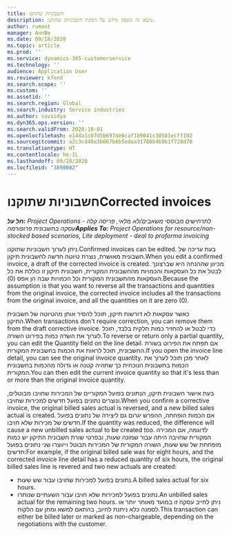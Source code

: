 ```yaml
---
title: חשבוניות שתוקנו
description: נושא זה מספק מידע על הפקת חשבוניות שתוקנו.
author: rumant
manager: AnnBe
ms.date: 09/18/2020
ms.topic: article
ms.prod: ''
ms.service: dynamics-365-customerservice
ms.technology: ''
audience: Application User
ms.reviewer: kfend
ms.search.scope: ''
ms.custom: ''
ms.assetid: ''
ms.search.region: Global
ms.search.industry: Service industries
ms.author: suvaidya
ms.dyn365.ops.version: ''
ms.search.validFrom: 2020-10-01
ms.openlocfilehash: e14da1c07d5b697de6caf1b9041c30581ecff102
ms.sourcegitcommit: a2c3cd49a3b667b8b5edaa31788b4b9b1f728d78
ms.translationtype: HT
ms.contentlocale: he-IL
ms.lasthandoff: 09/28/2020
ms.locfileid: "3898082"
---
```

# <a name="corrected-invoices"></a><span data-ttu-id="83e3a-103">חשבוניות שתוקנו</span><span class="sxs-lookup"><span data-stu-id="83e3a-103">Corrected invoices</span></span>

<span data-ttu-id="83e3a-104">_**חל על:** Project Operations לתרחישים מבוססי משאבים/לא מלאי, פריסה קלה - עסקה בחשבונית פרופורמה_</span><span class="sxs-lookup"><span data-stu-id="83e3a-104">_**Applies To:** Project Operations for resource/non-stocked based scenarios, Lite deployment - deal to proforma invoicing_</span></span>

<span data-ttu-id="83e3a-105">ניתן לערוך חשבוניות שתוקנו.</span><span class="sxs-lookup"><span data-stu-id="83e3a-105">Confirmed invoices can be edited.</span></span> <span data-ttu-id="83e3a-106">בעת עריכה של חשבונית מאושרת, נוצרת טיוטה חדשה לחשבונית תיקון.</span><span class="sxs-lookup"><span data-stu-id="83e3a-106">When you edit a confirmed invoice, a draft of the corrected invoice is created.</span></span> <span data-ttu-id="83e3a-107">מכיוון שההנחה היא שברצונך לבטל את כל העסקאות והכמויות מהחשבונית המקורית, חשבונית תיקון זו כוללת את כל העסקאות מהחשבונית המקורית וכל הכמויות שבה הן אפס (0).</span><span class="sxs-lookup"><span data-stu-id="83e3a-107">Because the assumption is that you want to reverse all the transactions and quantities from the original invoice, the corrected invoice includes all the transactions from the original invoice, and all the quantities on it are zero (0).</span></span>

<span data-ttu-id="83e3a-108">כאשר עסקאות לא דורשות תיקון, תוכל להסיר אותן מהטיוטה של חשבונית התיקון.</span><span class="sxs-lookup"><span data-stu-id="83e3a-108">When transactions don't require correction, you can remove them from the draft corrective invoice.</span></span> <span data-ttu-id="83e3a-109">כדי לבטל או להחזיר כמות חלקית בלבד, תוכל לערוך את השדה כמות בפירוט השורה.</span><span class="sxs-lookup"><span data-stu-id="83e3a-109">To reverse or return only a partial quantity, you can edit the Quantity field on the line detail.</span></span> <span data-ttu-id="83e3a-110">אם תפתח את הפירוט בשורת החשבונית, תוכל לראות את הכמות בחשבונית המקורית.</span><span class="sxs-lookup"><span data-stu-id="83e3a-110">If you open the invoice line detail, you can see the original invoice quantity.</span></span> <span data-ttu-id="83e3a-111">לאחר מכן תוכל לערוך את הכמות בחשבונית הנוכחית כך שתהיה קטנה או גדולה מהכמות בחשבונית המקורית.</span><span class="sxs-lookup"><span data-stu-id="83e3a-111">You can then edit the current invoice quantity so that it's less than or more than the original invoice quantity.</span></span>

<span data-ttu-id="83e3a-112">בעת אישור חשבונית תיקון, הנתונים בפועל המקוריים של המכירות שחויבו מבוטלים, ונוצרים נתונים בפועל חדשים למכירות שחויבו.</span><span class="sxs-lookup"><span data-stu-id="83e3a-112">When you confirm a corrective invoice, the original billed sales actual is reversed, and a new billed sales actual is created.</span></span> <span data-ttu-id="83e3a-113">אם הכמות הופחתה, ההפרש יגרום גם ליצירה של נתונים בפועל חדשים של מכירות שלא חויבו.</span><span class="sxs-lookup"><span data-stu-id="83e3a-113">If the quantity was reduced, the difference will cause a new unbilled sales actual to be created too.</span></span> <span data-ttu-id="83e3a-114">לדוגמה, אם המכירה המקורית שחויבה היתה עבור שמונה שעות, ובפרטי שורת חשבונית התיקון יש כמות מופחתת של שש שעות, השורה המקורית של המכירות תבוטל וייווצרו שני נתונים בפועל חדשים:</span><span class="sxs-lookup"><span data-stu-id="83e3a-114">For example, if the original billed sale was for eight hours, and the corrected invoice line detail has a reduced quantity of six hours, the original billed sales line is revered and two new actuals are created:</span></span>

- <span data-ttu-id="83e3a-115">נתונים בפועל למכירות שחויבו עבור שש שעות.</span><span class="sxs-lookup"><span data-stu-id="83e3a-115">A billed sales actual for six hours.</span></span>
- <span data-ttu-id="83e3a-116">נתונים בפועל למכירות שלא חויבו עבור השעתיים שנותרו.</span><span class="sxs-lookup"><span data-stu-id="83e3a-116">An unbilled sales actual for the remaining two hours.</span></span> <span data-ttu-id="83e3a-117">ניתן לחייב עסקה זו במועד מאוחר יותר או לסמנה כלא ניתנת לחיוב, בהתאם למשא ומתן עם הלקוח.</span><span class="sxs-lookup"><span data-stu-id="83e3a-117">This transaction can either be billed later or marked as non-chargeable, depending on the negotiations with the customer.</span></span>
